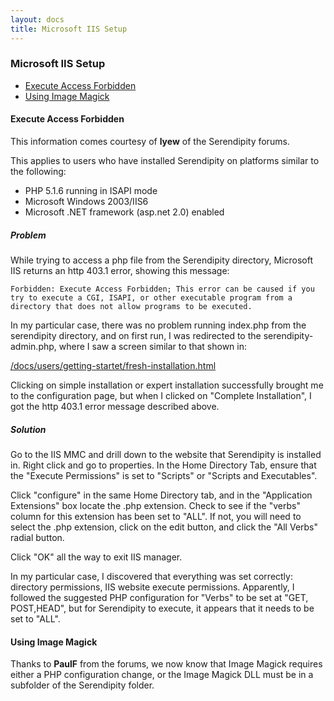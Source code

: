 ```yaml
---
layout: docs
title: Microsoft IIS Setup
---
```


### Microsoft IIS Setup

*  [Execute Access Forbidden](#A2)
*  [Using Image Magick](#A3)

#### <a name="A2"></a>Execute Access Forbidden

This information comes courtesy of **lyew** of the Serendipity forums.

This applies to users who have installed Serendipity on platforms similar to the following:

* PHP 5.1.6 running in ISAPI mode
* Microsoft Windows 2003/IIS6
* Microsoft .NET framework (asp.net 2.0) enabled

##### Problem

While trying to access a php file from the Serendipity directory, Microsoft IIS returns an http 403.1 error, showing this message:

    Forbidden: Execute Access Forbidden; This error can be caused if you try to execute a CGI, ISAPI, or other executable program from a directory that does not allow programs to be executed.

In my particular case, there was no problem running index.php from the serendipity directory, and on first run, I was redirected to the serendipity-admin.php, where I saw a screen similar to that shown in:

[/docs/users/getting-startet/fresh-installation.html](/docs/using/getting-startet/fresh-installation.html)

Clicking on simple installation or expert installation successfully brought me to the configuration page, but when I clicked on "Complete Installation", I got the http 403.1 error message described above.

##### Solution

Go to the IIS MMC and drill down to the website that Serendipity is installed in. Right click and go to properties. In the Home Directory Tab, ensure that the "Execute Permissions" is set to "Scripts" or "Scripts and Executables".

Click "configure" in the same Home Directory tab, and in the "Application Extensions" box locate the .php extension. Check to see if the "verbs" column for this extension has been set to "ALL". If not, you will need to select the .php extension, click on the edit button, and click the "All Verbs" radial button.

Click "OK" all the way to exit IIS manager.

In my particular case, I discovered that everything was set correctly: directory permissions, IIS website execute permissions. Apparently, I followed the suggested PHP configuration for "Verbs" to be set at "GET, POST,HEAD", but for Serendipity to execute, it appears that it needs to be set to "ALL".

#### <a name="A3"></a>Using Image Magick

Thanks to **PaulF** from the forums, we now know that Image Magick requires either a PHP configuration change, or the Image Magick DLL must be in a subfolder of the Serendipity folder.
